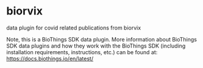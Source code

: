 # biorvix
data plugin for covid related publications from biorvix

Note, this is a BioThings SDK data plugin. More information about BioThings SDK data plugins and how they work with the BioThings SDK (including installation requirements, instructions, etc.) can be found at: https://docs.biothings.io/en/latest/
